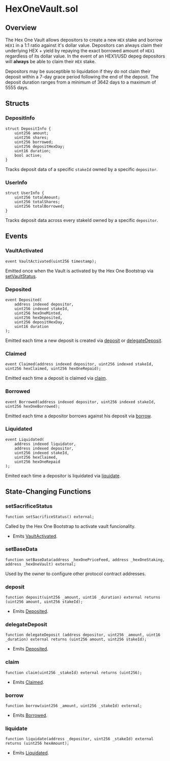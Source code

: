 # HexOneVault.sol
## Overview
The Hex One Vault allows depositors to create a new `HEX` stake and borrow `HEX1` in a 1:1 ratio against it's dollar value. Depositors can always claim their underlying HEX + yield by repaying the exact borrowed amount of `HEX1` regardless of its dollar value. In the event of an HEX1/USD depeg depositors will **always** be able to claim their `HEX` stake.

Depositors may be susceptible to liquidation if they do not claim their deposit within a 7-day grace period following the end of the deposit. The deposit duration ranges from a minimum of 3642 days to a maximum of 5555 days.

## Structs
### DepositInfo
```solidity
struct DepositInfo {
    uint256 amount;
    uint256 shares;
    uint256 borrowed;
    uint256 depositHexDay;
    uint16 duration;
    bool active;
}
```
Tracks deposit data of a specific `stakeId` owned by a specific `depositor`.

### UserInfo
```solidity
struct UserInfo {
    uint256 totalAmount;
    uint256 totalShares;
    uint256 totalBorrowed;
}
```
Tracks deposit data across every stakeId owned by a specific `depositor`.

## Events
### VaultActivated
```solidity
event VaultActivated(uint256 timestamp);
```

Emitted once when the Vault is activated by the Hex One Bootstrap via [setVaultStatus](#setsacrificestatus).

### Deposited
```solidity
event Deposited(
    address indexed depositor,
    uint256 indexed stakeId,
    uint256 hexOneMinted,
    uint256 hexDeposited,
    uint256 depositHexDay,
    uint16 duration
);
```

Emitted each time a new deposit is created via [deposit](#deposit) or [delegateDeposit](#delegatedeposit).

### Claimed
```solidity
event Claimed(address indexed depositor, uint256 indexed stakeId, uint256 hexClaimed, uint256 hexOneRepaid);
```

Emitted each time a deposit is claimed via [claim](#claim).

### Borrowed 
```solidity
event Borrowed(address indexed depositor, uint256 indexed stakeId, uint256 hexOneBorrowed);
```

Emitted each time a depositor borrows against his deposit via [borrow](#borrow).

### Liquidated
```solidity
event Liquidated(
    address indexed liquidator,
    address indexed depositor,
    uint256 indexed stakeId,
    uint256 hexClaimed,
    uint256 hexOneRepaid
);
```

Emited each time a depositor is liquidated via [liquidate](#liquidate).

## State-Changing Functions

### setSacrificeStatus
```solidity
function setSacrificeStatus() external;
```
Called by the Hex One Bootstrap to activate vault funcionality.

* Emits [VaultActivated](#vaultactivated).

### setBaseData
```solidity
function setBaseData(address _hexOnePriceFeed, address _hexOneStaking, address _hexOneVault) external;
```

Used by the owner to configure other protocol contract addresses.

### deposit
```solidity
function deposit(uint256 _amount, uint16 _duration) external returns (uint256 amount, uint256 stakeId);
```

* Emits [Deposited](#deposited).

### delegateDeposit
```solidity
function delegateDeposit (address depositor, uint256 _amount, uint16 _duration) external returns (uint256 amount, uint256 stakeId);
```

* Emits [Deposited](#deposited).

### claim
```solidity
function claim(uint256 _stakeId) external returns (uint256);
```

* Emits [Claimed](#claimed).

### borrow
```solidity
function borrow(uint256 _amount, uint256 _stakeId) external;
```

* Emits [Borrowed](#borrowed).
  
### liquidate
```solidity
function liquidate(address _depositor, uint256 _stakeId) external returns (uint256 hexAmount);
```

* Emits [Liquidated](#liquidated).
